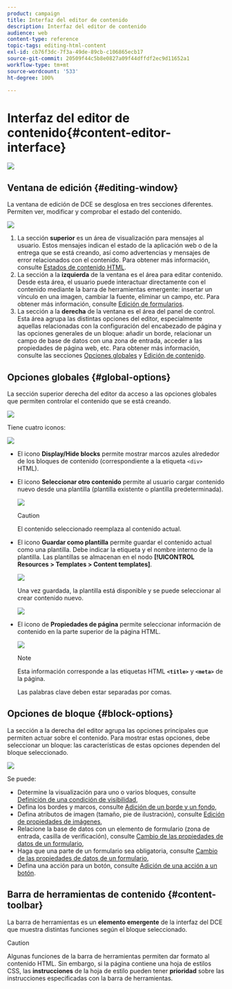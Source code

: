```yaml
---
product: campaign
title: Interfaz del editor de contenido
description: Interfaz del editor de contenido
audience: web
content-type: reference
topic-tags: editing-html-content
exl-id: cb76f3dc-7f3a-49de-89cb-c106865ecb17
source-git-commit: 20509f44c5b8e0827a09f44dffdf2ec9d11652a1
workflow-type: tm+mt
source-wordcount: '533'
ht-degree: 100%

---
```


# Interfaz del editor de contenido{#content-editor-interface}

![](../../assets/common.svg)

## Ventana de edición {#editing-window}

La ventana de edición de DCE se desglosa en tres secciones diferentes. Permiten ver, modificar y comprobar el estado del contenido.

![](assets/dce_decoupe_window_nb.png)

1. La sección **superior** es un área de visualización para mensajes al usuario. Estos mensajes indican el estado de la aplicación web o de la entrega que se está creando, así como advertencias y mensajes de error relacionados con el contenido. Para obtener más información, consulte [Estados de contenido HTML](content-editing-best-practices.md#html-content-statuses).
1. La sección a la **izquierda** de la ventana es el área para editar contenido. Desde esta área, el usuario puede interactuar directamente con el contenido mediante la barra de herramientas emergente: insertar un vínculo en una imagen, cambiar la fuente, eliminar un campo, etc. Para obtener más información, consulte [Edición de formularios](editing-content.md#editing-forms).
1. La sección a la **derecha** de la ventana es el área del panel de control. Esta área agrupa las distintas opciones del editor, especialmente aquellas relacionadas con la configuración del encabezado de página y las opciones generales de un bloque: añadir un borde, relacionar un campo de base de datos con una zona de entrada, acceder a las propiedades de página web, etc. Para obtener más información, consulte las secciones [Opciones globales](#global-options) y [Edición de contenido](editing-content.md).

## Opciones globales {#global-options}

La sección superior derecha del editor da acceso a las opciones globales que permiten controlar el contenido que se está creando.

![](assets/dce_global_options.png)

Tiene cuatro iconos:

![](assets/dce_icons_sidebar.png)

* El icono **Display/Hide blocks** permite mostrar marcos azules alrededor de los bloques de contenido (correspondiente a la etiqueta `<div>` HTML).

* El icono **Seleccionar otro contenido** permite al usuario cargar contenido nuevo desde una plantilla (plantilla existente o plantilla predeterminada).

   ![](assets/dce_popup_templatechoice.png)

   >[!CAUTION]
   >
   >El contenido seleccionado reemplaza al contenido actual.

* El icono **Guardar como plantilla** permite guardar el contenido actual como una plantilla. Debe indicar la etiqueta y el nombre interno de la plantilla. Las plantillas se almacenan en el nodo **[!UICONTROL Resources > Templates > Content templates]**.

   ![](assets/dce_popup_savetemplate.png)

   Una vez guardada, la plantilla está disponible y se puede seleccionar al crear contenido nuevo.

   ![](assets/dce_create_fromtemplate.png)

* El icono de **Propiedades de página** permite seleccionar información de contenido en la parte superior de la página HTML.

   ![](assets/dce_popup_headerhtml.png)

   >[!NOTE]
   >
   >Esta información corresponde a las etiquetas HTML **`<title>`** y **`<meta>`** de la página.
   >
   >Las palabras clave deben estar separadas por comas.

## Opciones de bloque {#block-options}

La sección a la derecha del editor agrupa las opciones principales que permiten actuar sobre el contenido. Para mostrar estas opciones, debe seleccionar un bloque: las características de estas opciones dependen del bloque seleccionado.

![](assets/dce_right_section.png)

Se puede:

* Determine la visualización para uno o varios bloques, consulte [Definición de una condición de visibilidad](editing-content.md#defining-a-visibility-condition),
* Defina los bordes y marcos, consulte [Adición de un borde y un fondo](editing-content.md#adding-a-border-and-background),
* Defina atributos de imagen (tamaño, pie de ilustración), consulte [Edición de propiedades de imágenes](editing-content.md#editing-image-properties),
* Relacione la base de datos con un elemento de formulario (zona de entrada, casilla de verificación), consulte [Cambio de las propiedades de datos de un formulario](editing-content.md#changing-the-data-properties-for-a-form),
* Haga que una parte de un formulario sea obligatoria, consulte [Cambio de las propiedades de datos de un formulario](editing-content.md#changing-the-data-properties-for-a-form),
* Defina una acción para un botón, consulte [Adición de una acción a un botón](editing-content.md#adding-an-action-to-a-button).

## Barra de herramientas de contenido {#content-toolbar}

La barra de herramientas es un **elemento emergente** de la interfaz del DCE que muestra distintas funciones según el bloque seleccionado.

>[!CAUTION]
>
>Algunas funciones de la barra de herramientas permiten dar formato al contenido HTML. Sin embargo, si la página contiene una hoja de estilos CSS, las **instrucciones** de la hoja de estilo pueden tener **prioridad** sobre las instrucciones especificadas con la barra de herramientas.
